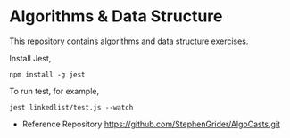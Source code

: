 # Algorithms & Data Structure

This repository contains algorithms and data structure exercises.

Install Jest,
```
npm install -g jest
```

To run test, for example,
```
jest linkedlist/test.js --watch
```

* Reference Repository https://github.com/StephenGrider/AlgoCasts.git
